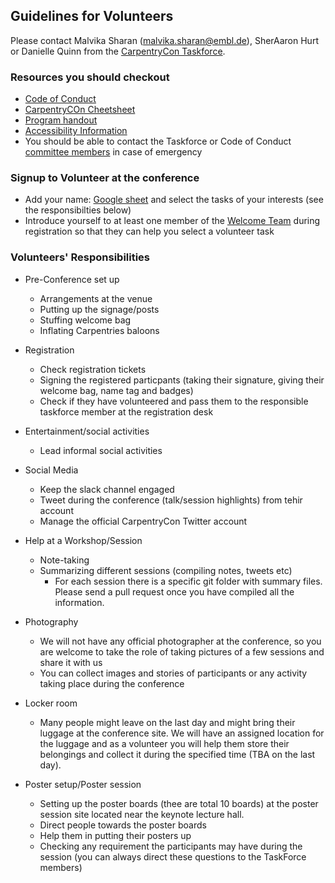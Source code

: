 ## Guidelines for Volunteers

Please contact Malvika Sharan (malvika.sharan@embl.de), SherAaron Hurt or Danielle Quinn from the [CarpentryCon Taskforce](https://github.com/carpentries/carpentrycon/blob/master/Welcome_Team.md).

### Resources you should checkout

- [Code of Conduct](https://docs.carpentries.org/topic_folders/policies/code-of-conduct.html)
- [CarpentryCOn Cheetsheet](https://github.com/carpentries/carpentrycon/blob/master/CarpentryCon_Cheatsheet.md)
- [Program handout](https://github.com/carpentries/carpentrycon/blob/master/program/CarpentryCon%202018%20Program.pdf)
- [Accessibility Information](https://github.com/carpentries/carpentrycon/blob/master/venue.md)
- You should be able to contact the Taskforce or Code of Conduct [committee members](https://github.com/carpentries/carpentrycon/blob/master/Welcome_Team.md) in case of emergency


### Signup to Volunteer at the conference

- Add your name: [Google sheet](https://docs.google.com/spreadsheets/d/1zs8rV8wUAUEN_-NnbgBjFmS3H-FjyvHoVTv9Cf3JVVo/edit#gid=0) and select the tasks of your interests (see the responsibilties below)
- Introduce yourself to at least one member of the [Welcome Team](https://github.com/carpentries/carpentrycon/blob/master/Welcome_Team.md) during registration so that they can help you select a volunteer task

### Volunteers' Responsibilities

- Pre-Conference set up
  - Arrangements at the venue
  - Putting up the signage/posts
  - Stuffing welcome bag
  - Inflating Carpentries baloons

- Registration
  - Check registration tickets
  - Signing the registered particpants (taking their signature, giving their welcome bag, name tag and badges)
  - Check if they have volunteered and pass them to the responsible taskforce member at the registration desk

- Entertainment/social activities
  - Lead informal social activities

- Social Media
  - Keep the slack channel engaged
  - Tweet during the conference (talk/session highlights) from tehir account
  - Manage the official CarpentryCon Twitter account

- Help at a Workshop/Session
  - Note-taking
  - Summarizing different sessions (compiling notes, tweets etc)
    - For each session there is a specific git folder with summary files. Please send a pull request once you have compiled all the information.

- Photography
  - We will not have any official photographer at the conference, so you are welcome to take the role of taking pictures of a few sessions and share it with us
  - You can collect images and stories of participants or any activity taking place during the conference

- Locker room
  - Many people might leave on the last day and might bring their luggage at the conference site. We will have an assigned location for the luggage and as a volunteer you will help them store their belongings and collect it during the specified time (TBA on the last day).

- Poster setup/Poster session
  - Setting up the poster boards (thee are total 10 boards) at the poster session site located near the keynote lecture hall.
  - Direct people towards the poster boards
  - Help them in putting their posters up
  - Checking any requirement the participants may have during the session (you can always direct these questions to the TaskForce members)
